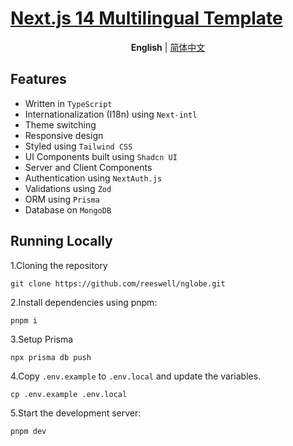 # [Next.js 14 Multilingual Template](https://next-multilang.dynaxfy.com/)


<p align='center'>
<b>English</b> | <a href="https://github.com/reeswell/nglobe/blob/main/README.zh-CN.md">简体中文</a>
</p>

## Features

- Written in `TypeScript`
- Internationalization (I18n) using `Next-intl`
- Theme switching
- Responsive design
- Styled using `Tailwind CSS`
- UI Components built using `Shadcn UI`
- Server and Client Components
- Authentication using `NextAuth.js`
- Validations using `Zod`
- ORM using `Prisma`
- Database on `MongoDB`

## Running Locally

1.Cloning the repository

```shell
git clone https://github.com/reeswell/nglobe.git
```

2.Install dependencies using pnpm:

```shell
pnpm i
```

3.Setup Prisma

```shell
npx prisma db push
```

4.Copy `.env.example` to `.env.local` and update the variables.

```shell
cp .env.example .env.local
```

5.Start the development server:

```shell
pnpm dev
```
